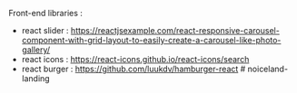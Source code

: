 Front-end libraries :

- react slider : https://reactjsexample.com/react-responsive-carousel-component-with-grid-layout-to-easily-create-a-carousel-like-photo-gallery/
- react icons : https://react-icons.github.io/react-icons/search
- react burger : https://github.com/luukdv/hamburger-react
#   n o i c e l a n d - l a n d i n g  
 